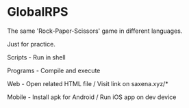 # GlobalRPS

The same 'Rock-Paper-Scissors' game in different languages.

Just for practice.

Scripts - Run in shell


Programs - Compile and execute


Web - Open related HTML file / Visit link on saxena.xyz/*


Mobile - Install apk for Android / Run iOS app on dev device
